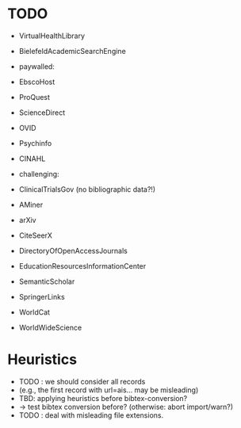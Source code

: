 # TODO

- VirtualHealthLibrary
- BielefeldAcademicSearchEngine

- paywalled:
- EbscoHost
- ProQuest
- ScienceDirect
- OVID
- Psychinfo
- CINAHL

- challenging:
- ClinicalTrialsGov (no bibliographic data?!)

- AMiner
- arXiv
- CiteSeerX
- DirectoryOfOpenAccessJournals
- EducationResourcesInformationCenter
- SemanticScholar
- SpringerLinks
- WorldCat
- WorldWideScience


# Heuristics

- TODO : we should consider all records
- (e.g., the first record with url=ais... may be misleading)
- TBD: applying heuristics before bibtex-conversion?
- -> test bibtex conversion before? (otherwise: abort import/warn?)
- TODO : deal with misleading file extensions.
